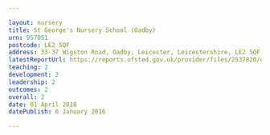 ```yaml
---

layout: nursery
title: St George's Nursery School (Oadby)
urn: 957051
postcode: LE2 5QF
address: 33-37 Wigston Road, Oadby, Leicester, Leicestershire, LE2 5QF
latestReportUrl: https://reports.ofsted.gov.uk/provider/files/2537820/urn/957051.pdf
teaching: 2
development: 2
leadership: 2
outcomes: 2
overall: 2
date: 01 April 2018 
datePublish: 6 January 2016

---
```

